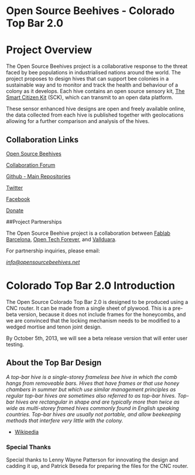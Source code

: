 Open Source Beehives - Colorado Top Bar 2.0
=========

# Project Overview

The Open Source Beehives project is a collaborative response to the threat faced by bee populations in industrialised nations around the world. The project proposes to design hives that can support bee colonies in a sustainable way and to monitor and track the health and behaviour of a colony as it develops. Each hive contains an open source sensory kit, [The Smart Citizen Kit](http://www.Smartcitizen.me) (SCK), which can transmit to an open data platform.

These sensor enhanced hive designs are open and freely available online, the data collected from each hive is published together with geolocations allowing for a further comparison and analysis of the hives.

## Collaboration Links

[Open Source Beehives](http://www.opensourcebeehives.net/)

[Collaboration Forum](http://community.opensourcebeehives.net/)

[Github - Main Repositories](https://github.com/opensourcebeehives)

[Twitter](https://twitter.com/search?q=%23opensourcebeehives)

[Facebook](https://www.facebook.com/opensourcebeehives)

[Donate](https://www.paypal.com/es/cgi-bin/webscr?cmd=_flow&SESSION=xN5iwGcPD04BsXKkkGOAwtqmWhK0ziTi_KQAvnt435SmxvAM0x32rMG5dG0&dispatch=5885d80a13c0db1f8e263663d3faee8d48a116ba977951b3435308b8c4dd4ef1)

##Project Partnerships

The Open Source Beehive project is a collaboration between [Fablab Barcelona](http://fablabbcn.org/), [Open Tech Forever](www.opentechforever.com), and [Vallduara](http://www.valldaura.net/).

For partnership inquiries, please email:

*info@opensourcebeehives.net*

# Colorado Top Bar 2.0 Introduction

The Open Source Colorado Top Bar 2.0 is designed to be produced using a CNC router. It can be made from a single sheet of plywood. This is a pre-beta version, because it does not include frames for the honeycombs, and we are convinced that the locking mechanism needs to be modified to a wedged mortise and tenon joint design.

By October 5th, 2013, we will see a beta release version that will enter user testing.

## About the Top Bar Design

*A top-bar hive is a single-storey frameless bee hive in which the comb hangs from removeable bars. Hives that have frames or that use honey chambers in summer but which use similar management principles as regular top-bar hives are sometimes also referred to as top-bar hives. Top-bar hives are rectangular in shape and are typically more than twice as wide as multi-storey framed hives commonly found in English speaking countries. Top-bar hives are usually not portable, and allow beekeeping methods that interfere very little with the colony.*
- [Wikipedia](http://en.wikipedia.org/wiki/Top-bar_hive)

### Special Thanks

Special thanks to Lenny Wayne Patterson for innovating the design and cadding it up, and Patrick Beseda for preparing the files for the CNC router.

